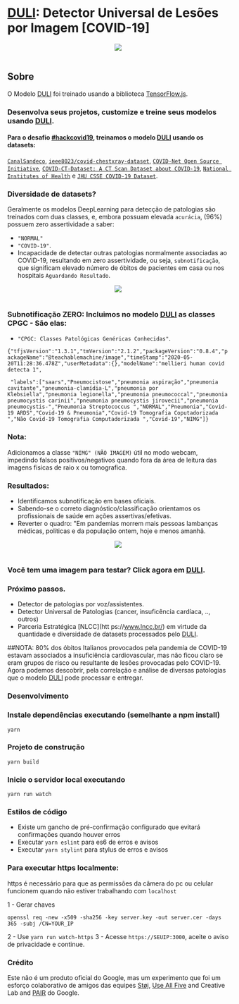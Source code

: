 # [DULI](https://teachablemachine.withgoogle.com/models/1f9ATyXbr): Detector Universal de Lesões por Imagem [COVID-19]


<div align="center">
  <img src="https://challengepost-s3-challengepost.netdna-ssl.com/photos/production/software_photos/001/100/426/datas/original.png" /><br /><br />
</div>


## Sobre
O Modelo [DULI](https://teachablemachine.withgoogle.com/models/1f9ATyXbr) foi treinado usando a biblioteca [TensorFlow.js](https://js.tensorflow.org/).

### Desenvolva seus projetos, customize e treine seus modelos usando [DULI](https://teachablemachine.withgoogle.com/models/1f9ATyXbr).

#### Para o desafio [#hackcovid19]( https://devpost.com/software/covid-19-detect-ii), treinamos o modelo [DULI](https://teachablemachine.withgoogle.com/models/1f9ATyXbr) usando os datasets:

[`CanalSandeco`](https://github.com/scoobiii/CanalSandeco/tree/master/Deep%20Learning%20s%C3%A9rie/%2315%20-%20Detectando%20Covid-19%20em%20imagens%20m%C3%A9dicas/dataset), [`ieee8023/covid-chestxray-dataset`](https://github.com/scoobiii/covid-chestxray-dataset/tree/master/images),  [`COVID-Net Open Source Initiative`](https://github.com/lindawangg/COVID-Net),  [`COVID-CT-Dataset: A CT Scan Dataset about COVID-19`](https://github.com/UCSD-AI4H/COVID-CT),  [`National Institutes of Health`](https://www.nih.gov/news-events/news-releases/nih-clinical-center-releases-dataset-32000-ct-images) e [`JHU CSSE COVID-19 Dataset`](https://github.com/CSSEGISandData/COVID-19/tree/master/csse_covid_19_data).

### Diversidade de datasets? 
Geralmente os modelos DeepLearning para detecção de patologias são treinados com duas classes, e, embora possuam elevada `acurácia`, (96%) possuem zero assertividade a saber:
- `"NORMAL"`
- `"COVID-19"`. 
- Incapacidade de detectar outras patologias normalmente associadas ao COVID-19, resultando em zero assertividade, ou seja, `subnotificação`, que significam elevado número de óbitos de pacientes em casa ou nos hospitais `Aguardando Resultado`.

<div align="center">
  <img src="https://challengepost-s3-challengepost.netdna-ssl.com/photos/production/software_photos/001/095/316/datas/original.jpg" /><br /><br />
</div> 

### Subnotificação ZERO: Incluimos no modelo  [DULI](https://teachablemachine.withgoogle.com/models/1f9ATyXbr) as classes CPGC  - São elas: 
- `"CPGC: Classes Patológicas Genéricas Conhecidas"`.

`{"tfjsVersion":"1.3.1","tmVersion":"2.1.2","packageVersion":"0.8.4","packageName":"@teachablemachine/image","timeStamp":"2020-05-20T11:28:36.478Z","userMetadata":{},"modelName":"mellieri human covid detecta 1",`

``` "labels":["saars","Pneumocistose","pneumonia aspiração","pneumonia cavitante","pneumonia-clamídia-L","pneumonia por Klebsiella","pneumonia legionella","pneumonia pneumococcal","pneumonia pneumocystis carinii","pneumonia pneumocystis jirovecii","pneumonia pneumocystis-","Pneumonia Streptococcus ","NORMAL","Pneumonia","Covid-19 ARDS","Covid-19 & Pneumonia","Covid-19 Tomografia Coputadorizada ","Não Covid-19 Tomografia Computadorizada ","Covid-19","NIMG"]}```

### Nota:
Adicionamos a classe `"NIMG" (NÃO IMAGEM)` útil no modo webcam, impedindo falsos positivos/negativos quando fora da área de leitura das imagens fisicas de raio x ou tomografica.

### Resultados:
- Identificamos subnotificação em bases oficiais.
- Sabendo-se o correto diagnóstico/classificação orientamos os profissionais de saúde em ações assertivas/efetivas.
- Reverter o quadro: "Em pandemias morrem mais pessoas lambanças médicas, políticas e da população ontem, hoje e menos amanhã.

<div align="center">
  <img src="https://challengepost-s3-challengepost.netdna-ssl.com/photos/production/software_photos/001/100/457/datas/original.png" /><br /><br />
</div>

### Você tem uma imagem para testar? Click agora em [DULI](https://teachablemachine.withgoogle.com/models/1f9ATyXbr).

### Próximo passos.
- Detector de patologias por voz/assistentes.
- Detector Universal de Patologias (cancer, insuficência cardíaca, .., outros)
- Parceria Estratégica [NLCC](htt ps://www.lncc.br/) em virtude da quantidade e diversidade de datasets processados pelo [DULI](https://teachablemachine.withgoogle.com/models/1f9ATyXbr).


##NOTA:
80% dos óbitos Italianos provocados pela pandemia de COVID-19 estavam associados a insuficiência cardiovascular, mas não ficou claro se eram grupos de risco ou resultante de lesões provocadas pelo COVID-19. Agora podemos descobrir, pela correlação e análise de diversas patologias que o modelo [DULI](https://teachablemachine.withgoogle.com/models/1f9ATyXbr) pode processar e entregar.

### Desenvolvimento
### Instale dependências executando (semelhante a npm install)
```
yarn
```
### Projeto de construção
```
yarn build
```
### Inicie o servidor local executando
``` 
yarn run watch
```
### Estilos de código
- Existe um gancho de pré-confirmação configurado que evitará confirmações quando houver erros
- Executar `yarn eslint` para es6 de erros e avisos
- Executar `yarn stylint` para stylus de erros e avisos

### Para executar https localmente:
https é necessário para que as permissões da câmera do pc ou celular funcionem quando não estiver trabalhando com `localhost`

1 - Gerar chaves
``` openssl genrsa -out server.key 2048
openssl req -new -x509 -sha256 -key server.key -out server.cer -days 365 -subj /CN=YOUR_IP
````
2 - Use `yarn run watch-https`
3 - Acesse `https://SEUIP:3000`, aceite o aviso de privacidade e continue.
### Crédito
Este não é um produto oficial do Google, mas um experimento que foi um esforço colaborativo de amigos das equipes [Støj](http://stoj.io/), [Use All Five](https://useallfive.com/) and Creative Lab and [PAIR](https://ai.google/pair/) do Google.
